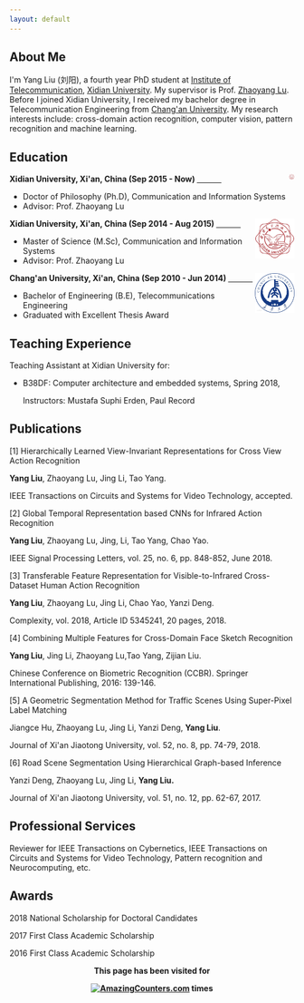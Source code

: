 ```yaml
---
layout: default
---
```

## About Me
I'm Yang Liu (刘阳), a fourth year PhD student at [Institute of Telecommunication](http://www.google.com/url?q=http%3A%2F%2Fste.xidian.edu.cn%2F&sa=D&sntz=1&usg=AFQjCNFW3QInDioczJ0y47mgmGrPenAhLw), [Xidian University](https://www.google.com/url?q=https%3A%2F%2Fwww.xidian.edu.cn%2F&sa=D&sntz=1&usg=AFQjCNGAvDSiTdblfSpGIqXXY4OHJzCq6g). My supervisor is Prof. [Zhaoyang Lu](http://www.google.com/url?q=http%3A%2F%2Fweb.xidian.edu.cn%2Fzhylu%2F&sa=D&sntz=1&usg=AFQjCNG9KemUeMEn4Zuj7rWUrscuGvMTqQ). Before I joined Xidian University, I received my bachelor degree in Telecommunication Engineering from [Chang'an University](http://www.google.com/url?q=http%3A%2F%2Fwww.chd.edu.cn%2F&sa=D&sntz=1&usg=AFQjCNF4JwHluZw3pcNRW2Sjff5mhANN9w). My research interests include: cross-domain action recognition, computer vision, pattern recognition and machine learning.  

## Education
<div align="left">
        <strong> Xidian University, Xi'an, China (Sep 2015 - Now) </strong>
          <a href="https://www.xidian.edu.cn/" target="_blank" rel="external">
            <img border="0" src="Xidian_logo.png" align="right" width="10" height="10">
          </a> 
        <ul>
        <li>
          Doctor of Philosophy (Ph.D), Communication and Information Systems</li>
        <li>
          Advisor: Prof. Zhaoyang Lu</li>
      </ul>      
      </div>



<div align="left">
        <strong> Xidian University, Xi'an, China (Sep 2014 - Aug 2015) </strong>
          <a href="https://www.xidian.edu.cn/" target="_blank" rel="external">
            <img border="0" src="Xidian_logo.png" align="right" width="70" height="70">
          </a> 
        <ul>
        <li>
          Master of Science (M.Sc), Communication and Information Systems</li>
        <li>
          Advisor: Prof. Zhaoyang Lu</li>
      </ul>      
      </div>



<div align="left">
        <strong> Chang'an University, Xi'an, China (Sep 2010 - Jun 2014) </strong>
          <a href="http://www.chd.edu.cn/" target="_blank" rel="external">
            <img border="0" src="CHD_Logo.jpg" align="right" width="70" height="70">
          </a> 
        <ul>
        <li>
          Bachelor of Engineering (B.E), Telecommunications Engineering</li>
        <li>
          Graduated with Excellent Thesis Award</li>
      </ul>      
      </div>


## Teaching Experience
Teaching Assistant at Xidian University for:

* B38DF: Computer architecture and embedded systems, Spring 2018, 

  Instructors: Mustafa Suphi Erden, Paul Record 
        

## Publications
[1] Hierarchically Learned View-Invariant Representations for Cross View Action Recognition 

**Yang Liu**, Zhaoyang Lu, Jing Li, Tao Yang.

IEEE Transactions on Circuits and Systems for Video Technology, accepted. 



[2] Global Temporal Representation based CNNs for Infrared Action Recognition 

**Yang  Liu**, Zhaoyang  Lu,  Jing, Li, Tao Yang, Chao Yao. 

IEEE Signal Processing Letters, vol. 25, no. 6, pp. 848-852, June 2018. 



[3] Transferable Feature Representation for Visible-to-Infrared Cross-Dataset Human Action Recognition 

**Yang Liu**, Zhaoyang Lu, Jing Li, Chao Yao, Yanzi Deng.

Complexity, vol. 2018, Article ID 5345241, 20 pages, 2018.  



[4] Combining Multiple Features for Cross-Domain Face Sketch Recognition 

**Yang Liu**, Jing Li, Zhaoyang Lu,Tao Yang, Zijian Liu.

Chinese Conference on Biometric Recognition (CCBR). Springer International Publishing, 2016: 139-146.



[5] A Geometric Segmentation Method for Traffic Scenes Using Super-Pixel Label Matching 

Jiangce Hu, Zhaoyang Lu, Jing Li, Yanzi Deng, **Yang Liu**.

Journal of Xi'an Jiaotong University, vol. 52, no. 8, pp. 74-79, 2018.



[6] Road Scene Segmentation Using Hierarchical Graph-based Inference 

Yanzi Deng, Zhaoyang Lu, Jing Li, **Yang Liu.**

Journal of Xi'an Jiaotong University, vol. 51, no. 12, pp. 62-67, 2017.



## Professional Services
Reviewer for IEEE Transactions on Cybernetics, IEEE Transactions on Circuits and Systems for Video Technology, Pattern recognition and Neurocomputing, etc.

## Awards
2018 National Scholarship for Doctoral Candidates

2017 First Class Academic Scholarship

2016 First Class Academic Scholarship 



<div align="center">

<strong>This page has been visited for 

<a href="http://www.amazingcounters.com"><img border="0" src="http://cc.amazingcounters.com/counter.php?i=3227792&c=9683689" alt="AmazingCounters.com"></a> times</strong>

</div>      